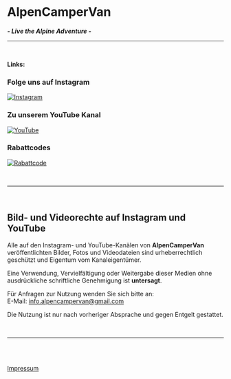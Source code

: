 # **AlpenCamperVan**  
***- Live the Alpine Adventure -***  

___________________________________________

<br>

**Links:**

### Folge uns auf Instagram
[![Instagram](https://img.shields.io/badge/Instagram-%23E4405F.svg?&style=for-the-badge&logo=instagram&logoColor=white)](https://instagram.com/alpencampervan)


### Zu unserem YouTube Kanal

[![YouTube](https://img.shields.io/badge/YouTube-%23FF0000.svg?&style=for-the-badge&logo=youtube&logoColor=white)](https://www.youtube.com/@alpencampervan)


### Rabattcodes

[![Rabattcode](https://img.shields.io/badge/-Rabattcodes-%23FF5733?style=for-the-badge&logo=tag&logoColor=white)](https://testtesttest.de/rabattcodes)

<br>

___________________________________________

<br>

## Bild- und Videorechte auf Instagram und YouTube

Alle auf den Instagram- und YouTube-Kanälen von **AlpenCamperVan** veröffentlichten Bilder, Fotos und Videodateien sind urheberrechtlich geschützt und Eigentum vom Kanaleigentümer.

Eine Verwendung, Vervielfältigung oder Weitergabe dieser Medien ohne ausdrückliche schriftliche Genehmigung ist **untersagt**.

Für Anfragen zur Nutzung wenden Sie sich bitte an:  
E-Mail: [info.alpencampervan@gmail.com](mailto:info.alpencampervan@gmail.com)  


Die Nutzung ist nur nach vorheriger Absprache und gegen Entgelt gestattet.

<br>

___________________________________________

<br>
<br>

[Impressum](https://alpencampervan.github.io/impressum)
